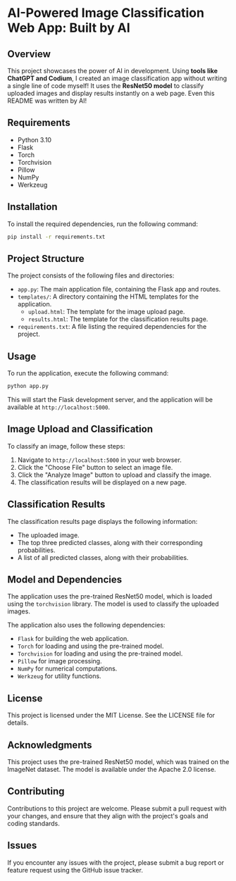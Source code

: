 

# AI-Powered Image Classification Web App: Built by AI  

## Overview  
This project showcases the power of AI in development. Using **tools like ChatGPT and Codium**, I created an image classification app without writing a single line of code myself! It uses the **ResNet50 model** to classify uploaded images and display results instantly on a web page. Even this README was written by AI!

## Requirements

* Python 3.10
* Flask
* Torch
* Torchvision
* Pillow
* NumPy
* Werkzeug

## Installation

To install the required dependencies, run the following command:

```bash
pip install -r requirements.txt
```

## Project Structure

The project consists of the following files and directories:

* `app.py`: The main application file, containing the Flask app and routes.
* `templates/`: A directory containing the HTML templates for the application.
	+ `upload.html`: The template for the image upload page.
	+ `results.html`: The template for the classification results page.
* `requirements.txt`: A file listing the required dependencies for the project.

## Usage

To run the application, execute the following command:

```bash
python app.py
```

This will start the Flask development server, and the application will be available at `http://localhost:5000`.

## Image Upload and Classification

To classify an image, follow these steps:

1. Navigate to `http://localhost:5000` in your web browser.
2. Click the "Choose File" button to select an image file.
3. Click the "Analyze Image" button to upload and classify the image.
4. The classification results will be displayed on a new page.

## Classification Results

The classification results page displays the following information:

* The uploaded image.
* The top three predicted classes, along with their corresponding probabilities.
* A list of all predicted classes, along with their probabilities.

## Model and Dependencies

The application uses the pre-trained ResNet50 model, which is loaded using the `torchvision` library. The model is used to classify the uploaded images.

The application also uses the following dependencies:

* `Flask` for building the web application.
* `Torch` for loading and using the pre-trained model.
* `Torchvision` for loading and using the pre-trained model.
* `Pillow` for image processing.
* `NumPy` for numerical computations.
* `Werkzeug` for utility functions.

## License

This project is licensed under the MIT License. See the LICENSE file for details.

## Acknowledgments

This project uses the pre-trained ResNet50 model, which was trained on the ImageNet dataset. The model is available under the Apache 2.0 license.

## Contributing

Contributions to this project are welcome. Please submit a pull request with your changes, and ensure that they align with the project's goals and coding standards.

## Issues

If you encounter any issues with the project, please submit a bug report or feature request using the GitHub issue tracker.